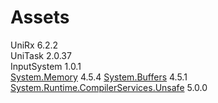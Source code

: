 # Assets
UniRx 6.2.2  
UniTask 2.0.37  
InputSystem 1.0.1  
[System.Memory](https://www.nuget.org/packages/System.Memory/) 4.5.4
[System.Buffers](https://www.nuget.org/packages/System.Buffers/) 4.5.1
[System.Runtime.CompilerServices.Unsafe](https://www.nuget.org/packages/System.Runtime.CompilerServices.Unsafe/) 5.0.0